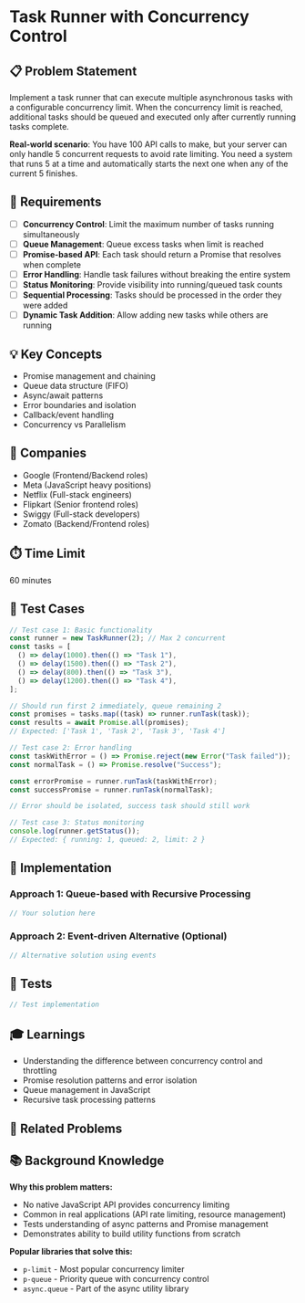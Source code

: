 # Task Runner with Concurrency Control

## 📋 Problem Statement

Implement a task runner that can execute multiple asynchronous tasks with a configurable concurrency limit. When the concurrency limit is reached, additional tasks should be queued and executed only after currently running tasks complete.

**Real-world scenario**: You have 100 API calls to make, but your server can only handle 5 concurrent requests to avoid rate limiting. You need a system that runs 5 at a time and automatically starts the next one when any of the current 5 finishes.

## 🎯 Requirements

- [ ] **Concurrency Control**: Limit the maximum number of tasks running simultaneously
- [ ] **Queue Management**: Queue excess tasks when limit is reached
- [ ] **Promise-based API**: Each task should return a Promise that resolves when complete
- [ ] **Error Handling**: Handle task failures without breaking the entire system
- [ ] **Status Monitoring**: Provide visibility into running/queued task counts
- [ ] **Sequential Processing**: Tasks should be processed in the order they were added
- [ ] **Dynamic Task Addition**: Allow adding new tasks while others are running

## 💡 Key Concepts

- Promise management and chaining
- Queue data structure (FIFO)
- Async/await patterns
- Error boundaries and isolation
- Callback/event handling
- Concurrency vs Parallelism

## 🏢 Companies

- Google (Frontend/Backend roles)
- Meta (JavaScript heavy positions)
- Netflix (Full-stack engineers)
- Flipkart (Senior frontend roles)
- Swiggy (Full-stack developers)
- Zomato (Backend/Frontend roles)

## ⏱️ Time Limit

60 minutes

## 🧪 Test Cases

```javascript
// Test case 1: Basic functionality
const runner = new TaskRunner(2); // Max 2 concurrent
const tasks = [
  () => delay(1000).then(() => "Task 1"),
  () => delay(1500).then(() => "Task 2"),
  () => delay(800).then(() => "Task 3"),
  () => delay(1200).then(() => "Task 4"),
];

// Should run first 2 immediately, queue remaining 2
const promises = tasks.map((task) => runner.runTask(task));
const results = await Promise.all(promises);
// Expected: ['Task 1', 'Task 2', 'Task 3', 'Task 4']

// Test case 2: Error handling
const taskWithError = () => Promise.reject(new Error("Task failed"));
const normalTask = () => Promise.resolve("Success");

const errorPromise = runner.runTask(taskWithError);
const successPromise = runner.runTask(normalTask);

// Error should be isolated, success task should still work

// Test case 3: Status monitoring
console.log(runner.getStatus());
// Expected: { running: 1, queued: 2, limit: 2 }
```

## 🚀 Implementation

### Approach 1: Queue-based with Recursive Processing

```javascript
// Your solution here
```

### Approach 2: Event-driven Alternative (Optional)

```javascript
// Alternative solution using events
```

## 🧪 Tests

```javascript
// Test implementation
```

## 🎓 Learnings

- Understanding the difference between concurrency control and throttling
- Promise resolution patterns and error isolation
- Queue management in JavaScript
- Recursive task processing patterns

## 🔗 Related Problems

<!-- - [Debounce/Throttle Functions](../../utilities/debounce-throttle/)
- [Promise.all() with Retry Logic](../promise-retry/)
- [Rate Limiter Implementation](../../system-design/rate-limiter/) -->

## 📚 Background Knowledge

**Why this problem matters:**

- No native JavaScript API provides concurrency limiting
- Common in real applications (API rate limiting, resource management)
- Tests understanding of async patterns and Promise management
- Demonstrates ability to build utility functions from scratch

**Popular libraries that solve this:**

- `p-limit` - Most popular concurrency limiter
- `p-queue` - Priority queue with concurrency control
- `async.queue` - Part of the async utility library
